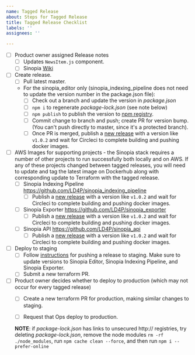 ```yaml
---
name: Tagged Release
about: Steps for Tagged Release
title: Tagged Release Checklist
labels: ''
assignees: ''

---
```


- [ ] Product owner assigned Release notes
  - [ ] Updates `NewsItem.js` component.
  - [ ] Sinopia [Wiki](https://github.com/LD4P/sinopia/wiki/Latest-Release,-What's-Next)
- [ ] Create release.
  - [ ] Pull latest master.
  - For the sinopia_editor only (sinopia_indexing_pipeline does not need to update the version number in the package.json file):
    - [ ] Check out a branch and update the version in *package.json*
    - [ ] `npm i` to regenerate *package-lock.json* (see note below)
    - [ ] `npm publish` to publish the version to [npm registry](https://npmjs.com).
    - [ ] Commit change to branch and push; create PR for version bump.  (You can't push directly to master, since it's a protected branch).
    - [ ] Once PR is merged, publish a [new release](https://github.com/LD4P/sinopia_editor/releases/new) with a version like `v1.0.2` and wait for Circleci to complete building and pushing docker images.
- [ ] AWS Images for supporting projects - the Sinopia stack requires
  a number of other projects to run successfully both locally and on AWS. If any of
  these projects changed between tagged releases, you will need to update and tag the
  latest image on Dockerhub along with corresponding update to Terraform with the tagged
  release.
  - [ ] Sinopia Indexing Pipeline https://github.com/LD4P/sinopia_indexing_pipeline
    - [ ] Publish a [new release](https://github.com/LD4P/sinopia_indexing_pipeline/releases/new) with a version like `v1.0.2` and wait for Circleci to complete building and pushing docker images.
  - [ ] Sinopia Exporter https://github.com/LD4P/sinopia_exporter
    - [ ] Publish a [new release](https://github.com/LD4P/sinopia_exporter/releases/new) with a version like `v1.0.2` and wait for Circleci to complete building and pushing docker images.
  - [ ] Sinopia API https://github.com/LD4P/sinopia_api
    - [ ] Publish a [new release](https://github.com/LD4P/sinopia_api/releases/new) with a version like `v1.0.2` and wait for Circleci to complete building and pushing docker images.

- [ ] Deploy to staging
  - [ ] Follow [instructions](https://github.com/sul-dlss/terraform-aws/tree/master/organizations/staging/sinopia#deploying-a-release-to-staging) for pushing a release to staging. Make sure to update versions to Sinopia Editor, Sinopia Indexing Pipeline, and Sinopia Exporter.
  - [ ] Submit a new terraform PR.
- [ ] Product owner decides whether to deploy to production (which may not occur for every tagged release)
  - [ ] Create a new terraform PR for production, making similar changes to staging.
  - [ ] Request that Ops deploy to production.


  **NOTE**: if *package-lock.json* has links to unsecured http:// registries, try
  deleting *package-lock.json*, remove the node modules `rm -rf ./node_modules`,
  run `npm cache clean --force`, and then run `npm i --prefer-online`
